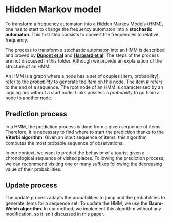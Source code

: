 # Hidden Markov model 

To transform a frequency automaton into a Hidden Markov Models (HMM), one has to start to change the frequency automaton into a **stochastic automaton**. This first step consists to convert the frequencies to relative frequency. 

The process to transform a stochastic automaton into an HMM is described and proved by **[Dupont et al](https://www.researchgate.net/publication/2640446_Probabilistic_DFA_Inference_using_Kullback-Leibler_Divergence_and_Minimality)** and **[Harbrard et al](https://hal.archives-ouvertes.fr/hal-00085176v2)**. The steps of the process are not discussed in this folder. Although we provide an explanation of the structure of an HMM.

An HMM is a graph where a node has a set of couples [item, probability], refer to the *probability* to generate the *item* on this node. The item *#* refers to the end of a sequence. The root node of an HMM is characterised by an ingoing arc without a start node. Links possess a *probability* to go from a node to another node. 

## Prediction process

In a HMM, the prediction process is done from a given sequence of items. Therefore, it is necessary to find where to start the prediction thanks to the **Viterbi algorithm**. Given an input sequence of items, this algorithm computes the most probable sequence of observations.

In our context, we want to predict the behavior of a tourist given a chronological sequence of visited places. Following the prediction process, we can recommend visiting one or many suffixes following the decreasing value of their probabilities.

## Update process

The update process adapts the probabilities to jump and the probabilities to generate items for a sequence set. To update the HMM, we use the **Baum-Welch algorithm**. In our method, we implement this algorithm without any modification, so it isn't discussed in this paper.
